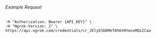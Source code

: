 
###### Example Request
```curl \
-H "Authorization: Bearer {API_KEY}" \
-H "Ngrok-Version: 2" \
https://api.ngrok.com/credentials/cr_2ElyESbDMeT8h6YHYeovMQx2Caa
